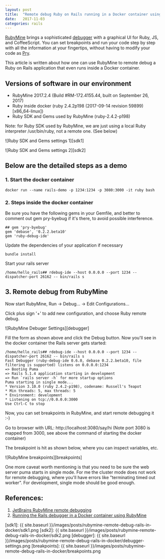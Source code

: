```yaml
---
layout: post
title:  "Remote debug Ruby on Rails running in a Docker container using RubyMine"
date:   2017-11-03
categories: rails
---
```


[RubyMine](https://www.jetbrains.com/ruby/) brings a sophisticated [debugger](https://www.jetbrains.com/ruby/features/ruby_debugger.html) with a graphical UI for Ruby, JS, and CoffeeScript. You can set breakpoints and run your code step by step with all the information at your fingertips, without having to modify your code as [Pry](https://github.com/pry/pry).

This article is written about how one can use RubyMine to remote debug a Ruby on Rails application that even runs inside a Docker container.

## Versions of software in our environment

 - RubyMine 2017.2.4 (Build #RM-172.4155.44, built on September 26, 2017)
 - Ruby inside docker (ruby 2.4.2p198 (2017-09-14 revision 59899) [x86_64-linux])
 - Ruby SDK and Gems used by RubyMine (ruby-2.4.2-p198)

Note: for Ruby SDK used by RubyMine, we are just using a local Ruby interpreter /usr/bin/ruby, not a remote one. (See below)

![Ruby SDK and Gems settings 1][sdk1]

![Ruby SDK and Gems settings 2][sdk2]

## Below are the detailed steps as a demo

### 1. Start the docker container

    docker run --name rails-demo -p 1234:1234 -p 3080:3000 -it ruby bash

### 2. Steps inside the docker container

Be sure you have the following gems in your Gemfile, and better to comment out gem pry-byebug if it's there, to avoid possible interference.

    ## gem 'pry-byebug'
    gem 'debase', '0.2.2.beta10'
    gem 'ruby-debug-ide'

Update the dependencies of your application if necessary

    bundle install

Start your rails server

    /home/hello_rails## rdebug-ide --host 0.0.0.0 --port 1234 --dispatcher-port 26162 -- bin/rails s

## 3. Remote debug from RubyMine
Now start RubyMine, Run -> Debug... -> Edit Configurations...

Click plus sign '+' to add new configuration, and choose Ruby remote debug.

![RubyMine Debuger Settings][debugger]

Fill the form as shown above and click the Debug button. Now you'll see in the docker container the Rails server gets started:

    /home/hello_rails## rdebug-ide --host 0.0.0.0 --port 1234 --dispatcher-port 26162 -- bin/rails s
    Fast Debugger (ruby-debug-ide 0.6.0, debase 0.2.2.beta10, file filtering is supported) listens on 0.0.0.0:1234
    => Booting Puma
    => Rails 5.1.4 application starting in development 
    => Run `rails server -h` for more startup options
    Puma starting in single mode...
    * Version 3.10.0 (ruby 2.4.2-p198), codename: Russell's Teapot
    * Min threads: 5, max threads: 5
    * Environment: development
    * Listening on tcp://0.0.0.0:3000
    Use Ctrl-C to stop

Now, you can set breakpoints in RubyMine, and start remote debugging it :-)

Go to browser with URL: http://localhost:3080/say/hi (Note port 3080 is mapped from 3000, see above the command of starting the docker container)

The breakpoint is hit as shown below, where you can inspect variables, etc.

![RubyMine breakpoints][breakpoints]

One more caveat worth mentioning is that you need to be sure the web server puma starts in single mode. For me the cluster mode does not work for remote debugging, where you'll have errors like "terminating timed out worker". For development, single mode should be good enough.

## References:

 1. [JetBrains RubyMine remote debugging](https://www.jetbrains.com/help/ruby/remote-debugging.html)
 2. [Running the Rails debugger in a Docker container using RubyMine](http://bzzt.io/posts/running-the-rails-debugger-in-a-docker-container-using-rubymine)

  [sdk1]: {{ site.baseurl }}/images/posts/rubymine-remote-debug-rails-in-docker/sdk1.png
  [sdk2]: {{ site.baseurl }}/images/posts/rubymine-remote-debug-rails-in-docker/sdk2.png
  [debugger]: {{ site.baseurl }}/images/posts/rubymine-remote-debug-rails-in-docker/debugger-settings.png
  [breakpoints]: {{ site.baseurl }}/images/posts/rubymine-remote-debug-rails-in-docker/breakpoints.png
